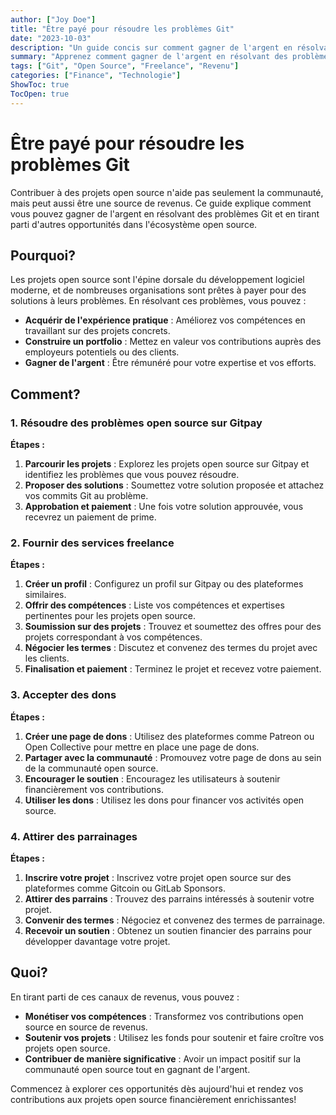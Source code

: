 ```yaml
---
author: ["Joy Doe"]
title: "Être payé pour résoudre les problèmes Git"
date: "2023-10-03"
description: "Un guide concis sur comment gagner de l'argent en résolvant des problèmes Git et en contribuant à des projets open source."
summary: "Apprenez comment gagner de l'argent en résolvant des problèmes Git, en fournissant des services freelance, en acceptant des dons et en attirant des parrainages pour des projets open source."
tags: ["Git", "Open Source", "Freelance", "Revenu"]
categories: ["Finance", "Technologie"]
ShowToc: true
TocOpen: true
---
```


# Être payé pour résoudre les problèmes Git

Contribuer à des projets open source n'aide pas seulement la communauté, mais peut aussi être une source de revenus. Ce guide explique comment vous pouvez gagner de l'argent en résolvant des problèmes Git et en tirant parti d'autres opportunités dans l'écosystème open source.

## Pourquoi?

Les projets open source sont l'épine dorsale du développement logiciel moderne, et de nombreuses organisations sont prêtes à payer pour des solutions à leurs problèmes. En résolvant ces problèmes, vous pouvez :

- **Acquérir de l'expérience pratique** : Améliorez vos compétences en travaillant sur des projets concrets.
- **Construire un portfolio** : Mettez en valeur vos contributions auprès des employeurs potentiels ou des clients.
- **Gagner de l'argent** : Être rémunéré pour votre expertise et vos efforts.

## Comment?

### 1. Résoudre des problèmes open source sur Gitpay

**Étapes :**
1. **Parcourir les projets** : Explorez les projets open source sur Gitpay et identifiez les problèmes que vous pouvez résoudre.
2. **Proposer des solutions** : Soumettez votre solution proposée et attachez vos commits Git au problème.
3. **Approbation et paiement** : Une fois votre solution approuvée, vous recevrez un paiement de prime.

### 2. Fournir des services freelance

**Étapes :**
1. **Créer un profil** : Configurez un profil sur Gitpay ou des plateformes similaires.
2. **Offrir des compétences** : Liste vos compétences et expertises pertinentes pour les projets open source.
3. **Soumission sur des projets** : Trouvez et soumettez des offres pour des projets correspondant à vos compétences.
4. **Négocier les termes** : Discutez et convenez des termes du projet avec les clients.
5. **Finalisation et paiement** : Terminez le projet et recevez votre paiement.

### 3. Accepter des dons

**Étapes :**
1. **Créer une page de dons** : Utilisez des plateformes comme Patreon ou Open Collective pour mettre en place une page de dons.
2. **Partager avec la communauté** : Promouvez votre page de dons au sein de la communauté open source.
3. **Encourager le soutien** : Encouragez les utilisateurs à soutenir financièrement vos contributions.
4. **Utiliser les dons** : Utilisez les dons pour financer vos activités open source.

### 4. Attirer des parrainages

**Étapes :**
1. **Inscrire votre projet** : Inscrivez votre projet open source sur des plateformes comme Gitcoin ou GitLab Sponsors.
2. **Attirer des parrains** : Trouvez des parrains intéressés à soutenir votre projet.
3. **Convenir des termes** : Négociez et convenez des termes de parrainage.
4. **Recevoir un soutien** : Obtenez un soutien financier des parrains pour développer davantage votre projet.

## Quoi?

En tirant parti de ces canaux de revenus, vous pouvez :

- **Monétiser vos compétences** : Transformez vos contributions open source en source de revenus.
- **Soutenir vos projets** : Utilisez les fonds pour soutenir et faire croître vos projets open source.
- **Contribuer de manière significative** : Avoir un impact positif sur la communauté open source tout en gagnant de l'argent.

Commencez à explorer ces opportunités dès aujourd'hui et rendez vos contributions aux projets open source financièrement enrichissantes!